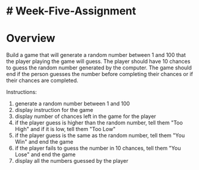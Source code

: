 # #          Week-Five-Assignment
#                Overview
Build a game that will generate a random number between 1 and 100 that the player playing the game will guess. The player should have 10 chances to guess the random number generated by the computer. The game should end if the person guesses the number before completing their chances or if their chances are completed.

Instructions:
1. generate a random number between 1 and 100
2.  display instruction for the game
3.  display number of chances left in the game for the player
4.  if the player guess is higher than the random number, tell them "Too High" and if it is low, tell them "Too Low"
5.   if the player guess is the same as the random number, tell them "You Win" and end the game
6.  if the player fails to guess the number in 10 chances, tell them "You Lose" and end the game
7.   display all the numbers guessed by the player